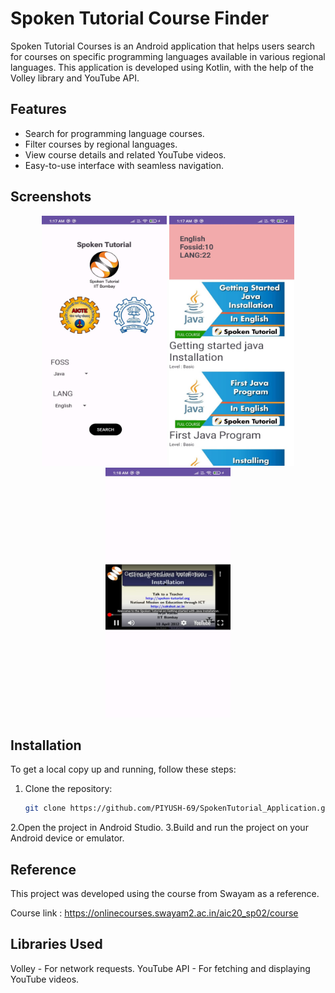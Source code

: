 # Spoken Tutorial Course Finder

Spoken Tutorial Courses is an Android application that helps users search for courses on specific programming languages available in various regional languages. This application is developed using Kotlin, with the help of the Volley library and YouTube API.

## Features
- Search for programming language courses.
- Filter courses by regional languages.
- View course details and related YouTube videos.
- Easy-to-use interface with seamless navigation.


## Screenshots

<p align="center">
  <img src="screenshots/HomeScreen.jpg" alt="Home Screen" width="200" height="400">
  <img src="screenshots/searchresults.jpg" alt="Search Results" width="200" height="400">
  <img src="screenshots/search_results.jpg" alt="Course Detailed Video" width="200" height="400">
</p>

## Installation

To get a local copy up and running, follow these steps:

1. Clone the repository:
   ```bash
   git clone https://github.com/PIYUSH-69/SpokenTutorial_Application.git
2.Open the project in Android Studio.
3.Build and run the project on your Android device or emulator.

## Reference
This project was developed using the course from Swayam as a reference.

Course link : https://onlinecourses.swayam2.ac.in/aic20_sp02/course

## Libraries Used



Volley - For network requests.
YouTube API - For fetching and displaying YouTube videos.

   
